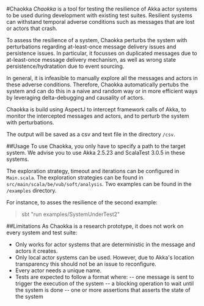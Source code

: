#Chaokka
*Chaokka* is a tool for testing the resilience of Akka actor systems to be used during development with existing test suites. Resilient systems can withstand temporal adverse conditions such as messages that are lost or actors that crash.

To assess the resilience of a system, Chaokka perturbs the system with perturbations regarding at-least-once message delivery issues and persistence issues. In particular, it focusses on duplicated messages due to at-least-once message delivery mechanism, as well as wrong state persistence/hydratation due to event sourcing.

In general, it is infeasible to manually explore all the messages and actors in these adverse conditions. Therefore, Chaokka automatically pertubs the system and can do this in a naive and random way or in more efficient ways by leveraging delta-debugging and causality of actors.

Chaokka is build using AspectJ to intercept framework calls of Akka, to monitor the intercepted messages and actors, and to perturb the system with perturbations.

The output will be saved as a csv and text file in the directory `/csv`.

##Usage
To use Chaokka, you only have to specify a path to the target system. We advise you to use Akka 2.5.23 and ScalaTest 3.0.5 in these systems.

The exploration strategy, timeout and iterations can be configured in `Main.scala`.
The exploration strategies can be found in `src/main/scala/be/vub/soft/analysis`.
Two examples can be found in the `/examples` directory.

For instance, to asses the resilience of the second example:
> sbt "run examples/SystemUnderTest2"

##Limitations
As Chaokka is a research prototype, it does not work on every system and test suite:
- Only works for actor systems that are deterministic in the message and actors it creates.
- Only local actor systems can be used. However, due to Akka's location transparency this should not be an issue to reconfigure.
- Every actor needs a unique name.
- Tests are expected to follow a format where:
-- one message is sent to trigger the execution of the system
-- a blocking operation to wait until the system is done
-- one or more assertions that asserts the state of the system

